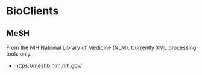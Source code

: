 # BioClients

##  MeSH

From the NIH National Library of Medicine (NLM).
Currently XML processing tools only.

* <https://meshb.nlm.nih.gov/>

